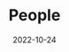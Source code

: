 ---
title: People
date: 2022-10-24

type: landing

sections:
  - block: people
    content:
      title: Meet the Team
      user_groups:
          - Current  members
          - Alumni 
      sort_by: Params.first_name
      sort_ascending: true
    design:
      show_interests: false
      show_role: true
      show_social: false
---